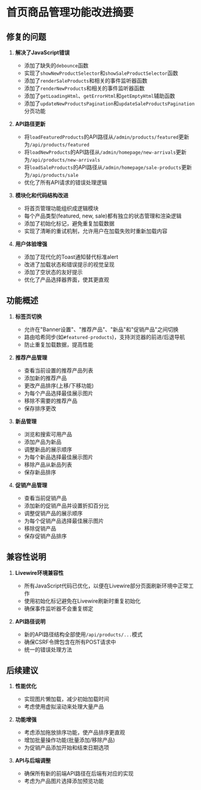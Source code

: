 # 首页商品管理功能改进摘要

## 修复的问题

1. **解决了JavaScript错误**
   - 添加了缺失的`debounce`函数
   - 实现了`showNewProductSelector`和`showSaleProductSelector`函数
   - 添加了`renderSaleProducts`和相关的事件监听器函数
   - 添加了`renderNewProducts`和相关的事件监听器函数
   - 添加了`getLoadingHtml`、`getErrorHtml`和`getEmptyHtml`辅助函数
   - 添加了`updateNewProductsPagination`和`updateSaleProductsPagination`分页功能

2. **API路径更新**
   - 将`loadFeaturedProducts`的API路径从`/admin/products/featured`更新为`/api/products/featured`
   - 将`loadNewProducts`的API路径从`/admin/homepage/new-arrivals`更新为`/api/products/new-arrivals`
   - 将`loadSaleProducts`的API路径从`/admin/homepage/sale-products`更新为`/api/products/sale`
   - 优化了所有API请求的错误处理逻辑

3. **模块化和代码结构改进**
   - 将首页管理功能组织成逻辑模块
   - 每个产品类型(featured, new, sale)都有独立的状态管理和渲染逻辑
   - 添加了初始化标记，避免重复加载数据
   - 实现了清晰的重试机制，允许用户在加载失败时重新加载内容

4. **用户体验增强**
   - 添加了现代化的Toast通知替代标准alert
   - 改进了加载状态和错误提示的视觉呈现
   - 添加了空状态的友好提示
   - 优化了产品选择器界面，使其更直观

## 功能概述

1. **标签页切换**
   - 允许在"Banner设置"、"推荐产品"、"新品"和"促销产品"之间切换
   - 路由哈希同步(如`#featured-products`)，支持浏览器的前进/后退导航
   - 防止重复加载数据，提高性能

2. **推荐产品管理**
   - 查看当前设置的推荐产品列表
   - 添加新的推荐产品
   - 更改产品排序(上移/下移功能)
   - 为每个产品选择最佳展示图片
   - 移除不需要的推荐产品
   - 保存排序更改

3. **新品管理**
   - 浏览和搜索可用产品
   - 添加产品为新品
   - 调整新品的展示顺序
   - 为每个新品选择最佳展示图片
   - 移除产品从新品列表
   - 保存新品排序

4. **促销产品管理**
   - 查看当前促销产品
   - 添加新的促销产品并设置折扣百分比
   - 调整促销产品的展示顺序
   - 为每个促销产品选择最佳展示图片
   - 移除促销产品
   - 保存促销产品排序

## 兼容性说明

1. **Livewire环境兼容性**
   - 所有JavaScript代码已优化，以便在Livewire部分页面刷新环境中正常工作
   - 使用初始化标记避免在Livewire刷新时重复初始化
   - 确保事件监听器不会重复绑定

2. **API路径说明**
   - 新的API路径结构全部使用`/api/products/...`模式
   - 确保CSRF令牌包含在所有POST请求中
   - 统一的错误处理方法

## 后续建议

1. **性能优化**
   - 实现图片懒加载，减少初始加载时间
   - 考虑使用虚拟滚动来处理大量产品

2. **功能增强**
   - 考虑添加拖放排序功能，使产品排序更直观
   - 增加批量操作功能(批量添加/移除产品)
   - 为促销产品添加开始和结束日期选项

3. **API与后端调整**
   - 确保所有新的前端API路径在后端有对应的实现
   - 考虑为产品图片选择添加预览功能 